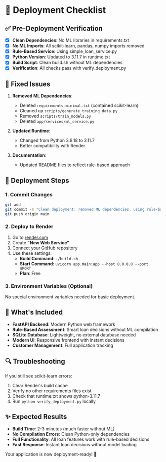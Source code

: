 # 🚀 Deployment Checklist

## ✅ Pre-Deployment Verification

- [x] **Clean Dependencies**: No ML libraries in requirements.txt
- [x] **No ML Imports**: All scikit-learn, pandas, numpy imports removed
- [x] **Rule-Based Service**: Using simple_loan_service.py
- [x] **Python Version**: Updated to 3.11.7 in runtime.txt
- [x] **Build Script**: Clean build.sh without ML dependencies
- [x] **Verification**: All checks pass with verify_deployment.py

## 🔧 Fixed Issues

1. **Removed ML Dependencies**:
   - Deleted `requirements-minimal.txt` (contained scikit-learn)
   - Cleaned up `scripts/generate_training_data.py`
   - Removed `scripts/train_models.py`
   - Deleted `app/services/ml_service.py`

2. **Updated Runtime**:
   - Changed from Python 3.9.18 to 3.11.7
   - Better compatibility with Render

3. **Documentation**:
   - Updated README files to reflect rule-based approach

## 🚀 Deployment Steps

### 1. Commit Changes
```bash
git add .
git commit -m "Clean deployment: removed ML dependencies, using rule-based assessment"
git push origin main
```

### 2. Deploy to Render
1. Go to [render.com](https://render.com)
2. Create **"New Web Service"**
3. Connect your GitHub repository
4. Use these settings:
   - **Build Command**: `./build.sh`
   - **Start Command**: `uvicorn app.main:app --host 0.0.0.0 --port $PORT`
   - **Plan**: Free

### 3. Environment Variables (Optional)
No special environment variables needed for basic deployment.

## 🎯 What's Included

- **FastAPI Backend**: Modern Python web framework
- **Rule-Based Assessment**: Smart loan decisions without ML compilation
- **SQLite Database**: Lightweight, no external database needed
- **Modern UI**: Responsive frontend with instant decisions
- **Customer Management**: Full application tracking

## 🔍 Troubleshooting

If you still see scikit-learn errors:
1. Clear Render's build cache
2. Verify no other requirements files exist
3. Check that runtime.txt shows python-3.11.7
4. Run `python verify_deployment.py` locally

## ✨ Expected Results

- **Build Time**: 2-3 minutes (much faster without ML)
- **No Compilation Errors**: Clean Python-only dependencies
- **Full Functionality**: All loan features work with rule-based decisions
- **Fast Response**: Instant loan decisions without model loading

Your application is now deployment-ready! 🎉